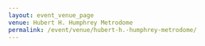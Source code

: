 ```yaml
---
layout: event_venue_page
venue: Hubert H. Humphrey Metrodome
permalink: /event/venue/hubert-h.-humphrey-metrodome/
---
```


